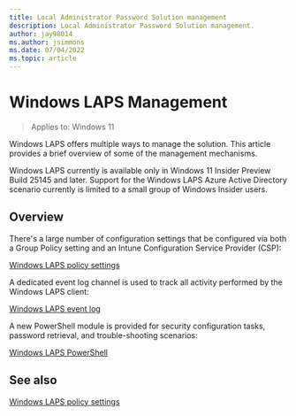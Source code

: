 ```yaml
---
title: Local Administrator Password Solution management
description: Local Administrator Password Solution management.
author: jay98014
ms.author: jsimmons
ms.date: 07/04/2022
ms.topic: article
---
```


# Windows LAPS Management

> Applies to: Windows 11

Windows LAPS offers multiple ways to manage the solution. This article provides a brief overview of some of the management mechanisms.

Windows LAPS currently is available only in Windows 11 Insider Preview Build 25145 and later. Support for the Windows LAPS Azure Active Directory scenario currently is limited to a small group of Windows Insider users.

## Overview

There's a large number of configuration settings that be configured via both a Group Policy setting and an Intune Configuration Service Provider (CSP):

[Windows LAPS policy settings](../laps/laps-management-policy-settings.md)

A dedicated event log channel is used to track all activity performed by the Windows LAPS client:

[Windows LAPS event log](../laps/laps-management-event-log.md)

A new PowerShell module is provided for security configuration tasks, password retrieval, and trouble-shooting scenarios:

[Windows LAPS PowerShell](../laps/laps-management-powershell.md)

## See also

[Windows LAPS policy settings](../laps/laps-management-policy-settings.md)
